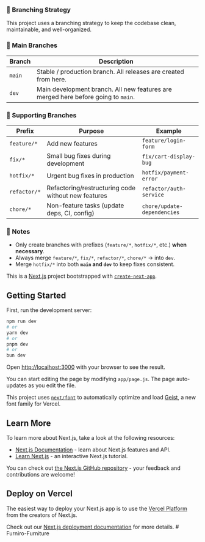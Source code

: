 ### 🔀 Branching Strategy
This project uses a branching strategy to keep the codebase clean, maintainable, and well-organized.

### 🌱 Main Branches
| Branch | Description |
|--------|-------------|
| `main` | Stable / production branch. All releases are created from here. |
| `dev`  | Main development branch. All new features are merged here before going to `main`. |

### 🌿 Supporting Branches
| Prefix        | Purpose | Example |
|---------------|---------|---------|
| `feature/*`   | Add new features | `feature/login-form` |
| `fix/*`       | Small bug fixes during development | `fix/cart-display-bug` |
| `hotfix/*`    | Urgent bug fixes in production | `hotfix/payment-error` |
| `refactor/*`  | Refactoring/restructuring code without new features | `refactor/auth-service` |
| `chore/*`     | Non-feature tasks (update deps, CI, config) | `chore/update-dependencies` |

### 📌 Notes
- Only create branches with prefixes (`feature/*`, `hotfix/*`, etc.) **when necessary**.  
- Always merge `feature/*`, `fix/*`, `refactor/*`, `chore/*` → into `dev`.  
- Merge `hotfix/*` into both **`main` and `dev`** to keep fixes consistent.  




This is a [Next.js](https://nextjs.org) project bootstrapped with [`create-next-app`](https://nextjs.org/docs/app/api-reference/cli/create-next-app).

## Getting Started

First, run the development server:

```bash
npm run dev
# or
yarn dev
# or
pnpm dev
# or
bun dev
```

Open [http://localhost:3000](http://localhost:3000) with your browser to see the result.

You can start editing the page by modifying `app/page.js`. The page auto-updates as you edit the file.

This project uses [`next/font`](https://nextjs.org/docs/app/building-your-application/optimizing/fonts) to automatically optimize and load [Geist](https://vercel.com/font), a new font family for Vercel.

## Learn More

To learn more about Next.js, take a look at the following resources:

- [Next.js Documentation](https://nextjs.org/docs) - learn about Next.js features and API.
- [Learn Next.js](https://nextjs.org/learn) - an interactive Next.js tutorial.

You can check out [the Next.js GitHub repository](https://github.com/vercel/next.js) - your feedback and contributions are welcome!

## Deploy on Vercel

The easiest way to deploy your Next.js app is to use the [Vercel Platform](https://vercel.com/new?utm_medium=default-template&filter=next.js&utm_source=create-next-app&utm_campaign=create-next-app-readme) from the creators of Next.js.

Check out our [Next.js deployment documentation](https://nextjs.org/docs/app/building-your-application/deploying) for more details.
#   F u r n i r o - F u r n i t u r e 
 
 